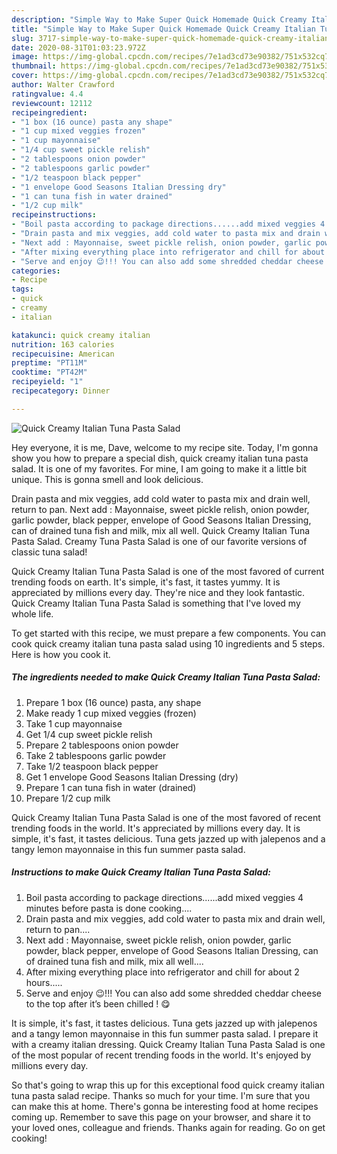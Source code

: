 ```yaml
---
description: "Simple Way to Make Super Quick Homemade Quick Creamy Italian Tuna Pasta Salad"
title: "Simple Way to Make Super Quick Homemade Quick Creamy Italian Tuna Pasta Salad"
slug: 3717-simple-way-to-make-super-quick-homemade-quick-creamy-italian-tuna-pasta-salad
date: 2020-08-31T01:03:23.972Z
image: https://img-global.cpcdn.com/recipes/7e1ad3cd73e90382/751x532cq70/quick-creamy-italian-tuna-pasta-salad-recipe-main-photo.jpg
thumbnail: https://img-global.cpcdn.com/recipes/7e1ad3cd73e90382/751x532cq70/quick-creamy-italian-tuna-pasta-salad-recipe-main-photo.jpg
cover: https://img-global.cpcdn.com/recipes/7e1ad3cd73e90382/751x532cq70/quick-creamy-italian-tuna-pasta-salad-recipe-main-photo.jpg
author: Walter Crawford
ratingvalue: 4.4
reviewcount: 12112
recipeingredient:
- "1 box (16 ounce) pasta any shape"
- "1 cup mixed veggies frozen"
- "1 cup mayonnaise"
- "1/4 cup sweet pickle relish"
- "2 tablespoons onion powder"
- "2 tablespoons garlic powder"
- "1/2 teaspoon black pepper"
- "1 envelope Good Seasons Italian Dressing dry"
- "1 can tuna fish in water drained"
- "1/2 cup milk"
recipeinstructions:
- "Boil pasta according to package directions......add mixed veggies 4 minutes before pasta is done cooking...."
- "Drain pasta and mix veggies, add cold water to pasta mix and drain well, return to pan...."
- "Next add : Mayonnaise, sweet pickle relish, onion powder, garlic powder, black pepper, envelope of Good Seasons Italian Dressing, can of drained tuna fish and milk, mix all well...."
- "After mixing everything place into refrigerator and chill for about 2 hours....."
- "Serve and enjoy 😉!!! You can also add some shredded cheddar cheese to the top after it’s been chilled ! 😋"
categories:
- Recipe
tags:
- quick
- creamy
- italian

katakunci: quick creamy italian 
nutrition: 163 calories
recipecuisine: American
preptime: "PT11M"
cooktime: "PT42M"
recipeyield: "1"
recipecategory: Dinner

---
```



![Quick Creamy Italian Tuna Pasta Salad](https://img-global.cpcdn.com/recipes/7e1ad3cd73e90382/751x532cq70/quick-creamy-italian-tuna-pasta-salad-recipe-main-photo.jpg)

Hey everyone, it is me, Dave, welcome to my recipe site. Today, I'm gonna show you how to prepare a special dish, quick creamy italian tuna pasta salad. It is one of my favorites. For mine, I am going to make it a little bit unique. This is gonna smell and look delicious.

Drain pasta and mix veggies, add cold water to pasta mix and drain well, return to pan. Next add : Mayonnaise, sweet pickle relish, onion powder, garlic powder, black pepper, envelope of Good Seasons Italian Dressing, can of drained tuna fish and milk, mix all well. Quick Creamy Italian Tuna Pasta Salad. Creamy Tuna Pasta Salad is one of our favorite versions of classic tuna salad!

Quick Creamy Italian Tuna Pasta Salad is one of the most favored of current trending foods on earth. It's simple, it's fast, it tastes yummy. It is appreciated by millions every day. They're nice and they look fantastic. Quick Creamy Italian Tuna Pasta Salad is something that I've loved my whole life.


To get started with this recipe, we must prepare a few components. You can cook quick creamy italian tuna pasta salad using 10 ingredients and 5 steps. Here is how you cook it.

<!--inarticleads1-->

##### The ingredients needed to make Quick Creamy Italian Tuna Pasta Salad:

1. Prepare 1 box (16 ounce) pasta, any shape
1. Make ready 1 cup mixed veggies (frozen)
1. Take 1 cup mayonnaise
1. Get 1/4 cup sweet pickle relish
1. Prepare 2 tablespoons onion powder
1. Take 2 tablespoons garlic powder
1. Take 1/2 teaspoon black pepper
1. Get 1 envelope Good Seasons Italian Dressing (dry)
1. Prepare 1 can tuna fish in water (drained)
1. Prepare 1/2 cup milk


Quick Creamy Italian Tuna Pasta Salad is one of the most favored of recent trending foods in the world. It&#39;s appreciated by millions every day. It is simple, it&#39;s fast, it tastes delicious. Tuna gets jazzed up with jalepenos and a tangy lemon mayonnaise in this fun summer pasta salad. 

<!--inarticleads2-->

##### Instructions to make Quick Creamy Italian Tuna Pasta Salad:

1. Boil pasta according to package directions......add mixed veggies 4 minutes before pasta is done cooking....
1. Drain pasta and mix veggies, add cold water to pasta mix and drain well, return to pan....
1. Next add : Mayonnaise, sweet pickle relish, onion powder, garlic powder, black pepper, envelope of Good Seasons Italian Dressing, can of drained tuna fish and milk, mix all well....
1. After mixing everything place into refrigerator and chill for about 2 hours.....
1. Serve and enjoy 😉!!! You can also add some shredded cheddar cheese to the top after it’s been chilled ! 😋


It is simple, it&#39;s fast, it tastes delicious. Tuna gets jazzed up with jalepenos and a tangy lemon mayonnaise in this fun summer pasta salad. I prepare it with a creamy italian dressing. Quick Creamy Italian Tuna Pasta Salad is one of the most popular of recent trending foods in the world. It&#39;s enjoyed by millions every day. 

So that's going to wrap this up for this exceptional food quick creamy italian tuna pasta salad recipe. Thanks so much for your time. I'm sure that you can make this at home. There's gonna be interesting food at home recipes coming up. Remember to save this page on your browser, and share it to your loved ones, colleague and friends. Thanks again for reading. Go on get cooking!
